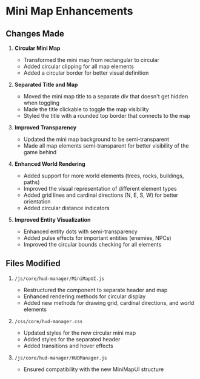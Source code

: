 # Mini Map Enhancements

## Changes Made

1. **Circular Mini Map**
   - Transformed the mini map from rectangular to circular
   - Added circular clipping for all map elements
   - Added a circular border for better visual definition

2. **Separated Title and Map**
   - Moved the mini map title to a separate div that doesn't get hidden when toggling
   - Made the title clickable to toggle the map visibility
   - Styled the title with a rounded top border that connects to the map

3. **Improved Transparency**
   - Updated the mini map background to be semi-transparent
   - Made all map elements semi-transparent for better visibility of the game behind

4. **Enhanced World Rendering**
   - Added support for more world elements (trees, rocks, buildings, paths)
   - Improved the visual representation of different element types
   - Added grid lines and cardinal directions (N, E, S, W) for better orientation
   - Added circular distance indicators

5. **Improved Entity Visualization**
   - Enhanced entity dots with semi-transparency
   - Added pulse effects for important entities (enemies, NPCs)
   - Improved the circular bounds checking for all elements

## Files Modified

1. `/js/core/hud-manager/MiniMapUI.js`
   - Restructured the component to separate header and map
   - Enhanced rendering methods for circular display
   - Added new methods for drawing grid, cardinal directions, and world elements

2. `/css/core/hud-manager.css`
   - Updated styles for the new circular mini map
   - Added styles for the separated header
   - Added transitions and hover effects

3. `/js/core/hud-manager/HUDManager.js`
   - Ensured compatibility with the new MiniMapUI structure